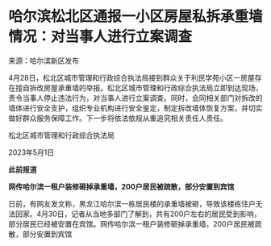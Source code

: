 # 哈尔滨松北区通报一小区房屋私拆承重墙情况：对当事人进行立案调查

来源：哈尔滨新区发布

4月28日，松北区城市管理和行政综合执法局接到群众关于利民学苑小区一房屋存在擅自拆改房屋承重墙的举报。松北区城市管理和行政综合执法局立即到达现场，责令当事人停止违法行为，对当事人进行立案调查。同时，会同相关部门对拆改的墙体进行安全支护，组织专业机构进行安全鉴定，制定拆改墙体恢复方案，并切实做好群众服务保障工作。下一步将依法依规从重追究相关责任人责任。

松北区城市管理和行政综合执法局

2023年5月1日

**此前报道**

**网传哈尔滨一租户装修砸掉承重墙，200户居民被疏散，部分安置到宾馆**

日前，有网友发文称，黑龙江哈尔滨一栋居民楼的承重墙被砸，导致该楼栋住户无法回家。4月30日，记者从当地多部门了解到，共有200户左右的居民受到影响，部分居民已经被安置在宾馆。网传哈尔滨一租户装修砸掉承重墙，200户居民被疏散，部分安置到宾馆

